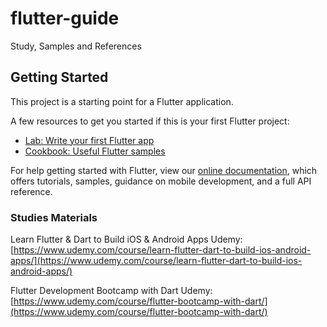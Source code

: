 # flutter-guide
Study, Samples and References

## Getting Started

This project is a starting point for a Flutter application.

A few resources to get you started if this is your first Flutter project:

- [Lab: Write your first Flutter app](https://flutter.dev/docs/get-started/codelab)
- [Cookbook: Useful Flutter samples](https://flutter.dev/docs/cookbook)

For help getting started with Flutter, view our
[online documentation](https://flutter.dev/docs), which offers tutorials,
samples, guidance on mobile development, and a full API reference.

### Studies Materials

Learn Flutter & Dart to Build iOS & Android Apps
Udemy: [https://www.udemy.com/course/learn-flutter-dart-to-build-ios-android-apps/](https://www.udemy.com/course/learn-flutter-dart-to-build-ios-android-apps/)

Flutter Development Bootcamp with Dart
Udemy: [https://www.udemy.com/course/flutter-bootcamp-with-dart/](https://www.udemy.com/course/flutter-bootcamp-with-dart/)